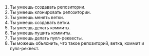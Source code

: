 1. Ты умеешь создавать репозитории.
2. Ты умеешь клонировать репозитории. 
3. Ты умеешь менять ветки.
4. Ты умеешь создавать ветки.
5. Ты умеешь делать коммиты.
6. Ты умеешь пушить коммиты.
7. Ты умеешь делать пулл-реквесты. 
8. Ты можешь объяснить, что такое репозиторий, ветка, коммит и пулл-реквест. 